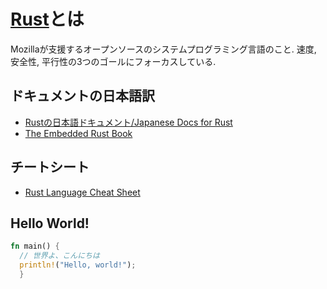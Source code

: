 # [Rust](https://github.com/rust-lang)とは
Mozillaが支援するオープンソースのシステムプログラミング言語のこと.
速度, 安全性, 平行性の3つのゴールにフォーカスしている.

## ドキュメントの日本語訳
- [Rustの日本語ドキュメント/Japanese Docs for Rust](https://doc.rust-jp.rs)
- [The Embedded Rust Book](https://tomoyuki-nakabayashi.github.io/book/intro/index.html)

## チートシート
- [Rust Language Cheat Sheet](https://cheats.rs)

## Hello World!
```rust
fn main() {
  // 世界よ、こんにちは
  println!("Hello, world!");
  }
```
